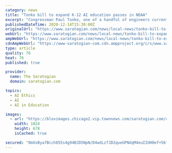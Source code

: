 ```yaml
---
category: news
title: "Tonko bill to expand K-12 AI education passes in NDAA"
excerpt: "Congressman Paul Tonko, one of a handful of engineers currently serving in Congress, announced his Artificial Intelligence Education Act has passed the House as part of this year’s"
publishedDateTime: 2020-12-14T15:30:00Z
originalUrl: "https://www.saratogian.com/news/local-news/tonko-bill-to-expand-k-12-ai-education-passes-in-ndaa/article_54ccefa4-3a41-11eb-a1ea-a729bf440399.html"
webUrl: "https://www.saratogian.com/news/local-news/tonko-bill-to-expand-k-12-ai-education-passes-in-ndaa/article_54ccefa4-3a41-11eb-a1ea-a729bf440399.html"
ampWebUrl: "https://www.saratogian.com/news/local-news/tonko-bill-to-expand-k-12-ai-education-passes-in-ndaa/article_54ccefa4-3a41-11eb-a1ea-a729bf440399.amp.html"
cdnAmpWebUrl: "https://www-saratogian-com.cdn.ampproject.org/c/s/www.saratogian.com/news/local-news/tonko-bill-to-expand-k-12-ai-education-passes-in-ndaa/article_54ccefa4-3a41-11eb-a1ea-a729bf440399.amp.html"
type: article
quality: 76
heat: 76
published: true

provider:
  name: The Saratogian
  domain: saratogian.com

topics:
  - AI Ethics
  - AI
  - AI in Education

images:
  - url: "https://bloximages.chicago2.vip.townnews.com/saratogian.com/content/tncms/assets/v3/editorial/e/ee/eee4a3e4-445f-11ea-90a2-1b4c80ce84f5/5e347ffcdaa11.image.jpg?resize=1024%2C678"
    width: 1024
    height: 678
    isCached: true

secured: "OmXxBya7Bcch855s4g94BJD5NpN/D4wdLzfJD2queGPNdqM4euIIUH0ef+56fSlUdgUiSN6L2kJGdnsNG3KrPQ/+WwFcXA3n8e5e4yII34ImIWNZ8iPSpWS6bcoQGfCuemf0GJ9e+QLrUfZTX4gr9zZFTZeXyw5tPthevkp219SXCD77LUI3C6iv2zsYbop6275veEPnS3ZpuT1cTOh16imU0R9OKDgSzml0esLgNq3O5pkVeFjmk5xcCDnIw/FqU5LS6iSGqX68CptYumQpjJkE7psvVccKyRbTB1Lu46QmG94ZIamJc7bADT+Q2V++rNTVkP3qG4hqlAxxevluVrcLzov+dE2J7WOy/eY4k4g=;Xs4bA5AEg6gsi07plIMQ7w=="
---
```



